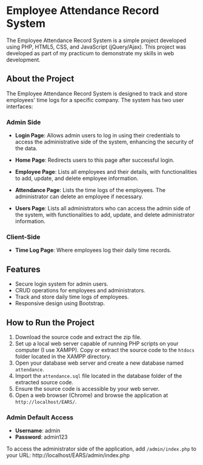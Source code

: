 # Employee Attendance Record System

The Employee Attendance Record System is a simple project developed using PHP, HTML5, CSS, and JavaScript (jQuery/Ajax). This project was developed as part of my practicum to demonstrate my skills in web development.

## About the Project

The Employee Attendance Record System is designed to track and store employees' time logs for a specific company. The system has two user interfaces:

### Admin Side

- **Login Page**: Allows admin users to log in using their credentials to access the administrative side of the system, enhancing the security of the data.
  
- **Home Page**: Redirects users to this page after successful login.
  
- **Employee Page**: Lists all employees and their details, with functionalities to add, update, and delete employee information.
  
- **Attendance Page**: Lists the time logs of the employees. The administrator can delete an employee if necessary.
  
- **Users Page**: Lists all administrators who can access the admin side of the system, with functionalities to add, update, and delete administrator information.

### Client-Side

- **Time Log Page**: Where employees log their daily time records.

## Features

- Secure login system for admin users.
- CRUD operations for employees and administrators.
- Track and store daily time logs of employees.
- Responsive design using Bootstrap.

## How to Run the Project

1. Download the source code and extract the zip file.
2. Set up a local web server capable of running PHP scripts on your computer (I use XAMPP). Copy or extract the source code to the `htdocs` folder located in the XAMPP directory.
3. Open your database web server and create a new database named `attendance`.
4. Import the `attendance.sql` file located in the database folder of the extracted source code.
5. Ensure the source code is accessible by your web server.
6. Open a web browser (Chrome) and browse the application at `http://localhost/EARS/`.

### Admin Default Access

- **Username**: admin
- **Password**: admin123

To access the administrator side of the application, add `/admin/index.php` to your URL: http://localhost/EARS/admin/index.php

